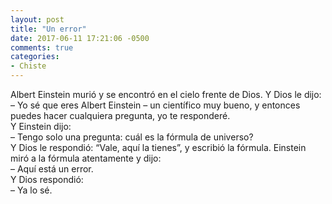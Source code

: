 ```yaml
---
layout: post
title: "Un error"
date: 2017-06-11 17:21:06 -0500
comments: true
categories: 
- Chiste
---
```


Albert Einstein murió y se encontró en el cielo frente de Dios. Y Dios le dijo: <br>
– Yo sé que eres Albert Einstein – un científico muy bueno, y entonces puedes hacer cualquiera pregunta, yo te responderé. <br>
Y Einstein dijo: <br>
– Tengo solo una pregunta: cuál es la fórmula de universo? <br>
Y Dios le respondió: “Vale, aquí la tienes”, y escribió la fórmula. Einstein miró a la fórmula atentamente y dijo: <br>
– Aquí está un error. <br>
Y Dios respondió: <br>
– Ya lo sé.